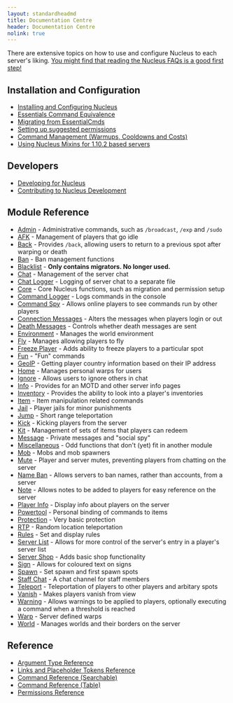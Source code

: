 ```yaml
---
layout: standardheadmd
title: Documentation Centre
header: Documentation Centre
nolink: true
---
```


There are extensive topics on how to use and configure Nucleus to each server's liking. [You might find that reading the Nucleus FAQs is a good first step!](faqs.html)

## Installation and Configuration

* [Installing and Configuring Nucleus](configuration/)
* [Essentials Command Equivalence](essentials.html)
* [Migrating from EssentialCmds](configuration/migration.html)
* [Setting up suggested permissions](configuration/permissions.html)
* [Command Management (Warmups, Cooldowns and Costs)](configuration/commands.html)
* [Using Nucleus Mixins for 1.10.2 based servers](configuration/mixins.html)

## Developers

* [Developing for Nucleus](developers/api)
* [Contributing to Nucleus Development](developers/contributing)

## Module Reference

* [Admin](modules/admin.html) - Administrative commands, such as `/broadcast`, `/exp` and `/sudo`
* [AFK](modules/afk.html) - Management of players that go idle
* [Back](modules/back.html) - Provides `/back`, allowing users to return to a previous spot after warping or death
* [Ban](modules/ban.html) - Ban management functions
* [Blacklist](modules/blacklist.html) - **Only contains migrators. No longer used.**
* [Chat](modules/chat.html) - Management of the server chat
* [Chat Logger](modules/chat-logger.html) - Logging of server chat to a separate file
* [Core](modules/core.html) - Core Nucleus functions, such as migration and permission setup
* [Command Logger](modules/command-logger.html) - Logs commands in the console
* [Command Spy](modules/command-spy.html) - Allows online players to see commands run by other players
* [Connection Messages](modules/connection-messages.html) - Alters the messages when players login or out
* [Death Messages](modules/death-message.html) - Controls whether death messages are sent
* [Environment](modules/environment.html) - Manages the world environment
* [Fly](modules/fly.html) - Manages allowing players to fly
* [Freeze Player](modules/freeze-player.html) - Adds ability to freeze players to a particular spot
* [Fun](modules/fun.html) - "Fun" commands
* [GeoIP](modules/geo-ip.html) - Getting player country information based on their IP address
* [Home](modules/home.html) - Manages personal warps for users
* [Ignore](modules/ignore.html) - Allows users to ignore others in chat
* [Info](modules/info.html) - Provides for an MOTD and other server info pages
* [Inventory](modules/inventory.html) - Provides the ability to look into a player's inventories
* [Item](modules/item.html) - Item manipulation related commands
* [Jail](modules/jail.html) - Player jails for minor punishments
* [Jump](modules/jump.html) - Short range teleportation
* [Kick](modules/kick.html) - Kicking players from the server
* [Kit](modules/kit.html) - Management of sets of items that players can redeem
* [Message](modules/message.html) - Private messages and "social spy"
* [Miscellaneous](modules/misc.html) - Odd functions that don't (yet) fit in another module
* [Mob](modules/mob.html) - Mobs and mob spawners
* [Mute](modules/mute.html) - Player and server mutes, preventing players from chatting on the server
* [Name Ban](modules/nameban.html) - Allows servers to ban names, rather than accounts, from a server
* [Note](modules/note.html) - Allows notes to be added to players for easy reference on the server
* [Player Info](modules/playerinfo.html) - Display info about players on the server
* [Powertool](modules/powertool.html) - Personal binding of commands to items
* [Protection](modules/protection.html) - Very basic protection
* [RTP](modules/rtp.md) - Random location teleportation
* [Rules](modules/rules.html) - Set and display rules
* [Server List](modules/server-list.html) - Allows for more control of the server's entry in a player's server list
* [Server Shop](modules/server-shop.html) - Adds basic shop functionality
* [Sign](modules/sign.html) - Allows for coloured text on signs
* [Spawn](modules/spawn.html) - Set spawn and first spawn spots
* [Staff Chat](modules/staff-chat.html) - A chat channel for staff members
* [Teleport](modules/teleport.html) - Teleportation of players to other players and arbitary spots
* [Vanish](modules/vanish.html) - Makes players vanish from view
* [Warning](modules/warn.html) - Allows warnings to be applied to players, optionally executing a command when a threshold is reached
* [Warp](modules/warp.html) - Server defined warps
* [World](modules/world.html) - Manages worlds and their borders on the server

## Reference

* [Argument Type Reference](arguments.html)
* [Links and Placeholder Tokens Reference](configuration/links-and-tokens.html)
* [Command Reference (Searchable)](commands2.html)
* [Command Reference (Table)](commands.html)
* [Permissions Reference](permissions.html)
